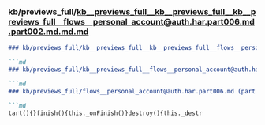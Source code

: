 ### kb/previews_full/kb__previews_full__kb__previews_full__kb__previews_full__flows__personal_account@auth.har.part006.md.part002.md.md.md

```md
### kb/previews_full/kb__previews_full__kb__previews_full__flows__personal_account@auth.har.part006.md.part002.md.md

```md
### kb/previews_full/kb__previews_full__flows__personal_account@auth.har.part006.md.part002.md

```md
### kb/previews_full/flows__personal_account@auth.har.part006.md (part 002)

```md
tart(){}finish(){this._onFinish()}destroy(){this._destr
```

```

```

```

```
